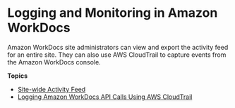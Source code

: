 # Logging and Monitoring in Amazon WorkDocs<a name="monitoring"></a>

Amazon WorkDocs site administrators can view and export the activity feed for an entire site\. They can also use AWS CloudTrail to capture events from the Amazon WorkDocs console\.

**Topics**
+ [Site\-wide Activity Feed](site-activity.md)
+ [Logging Amazon WorkDocs API Calls Using AWS CloudTrail](cloudtrail_logging.md)